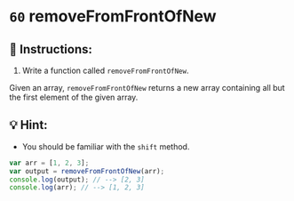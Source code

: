 # `60` removeFromFrontOfNew

## 📝 Instructions:

1. Write a function called `removeFromFrontOfNew`.

Given an array, `removeFromFrontOfNew` returns a new array containing all but the first element of the given array.

## 💡 Hint:

+ You should be familiar with the `shift` method.

```Javascript
var arr = [1, 2, 3];
var output = removeFromFrontOfNew(arr);
console.log(output); // --> [2, 3]
console.log(arr); // --> [1, 2, 3]
```
